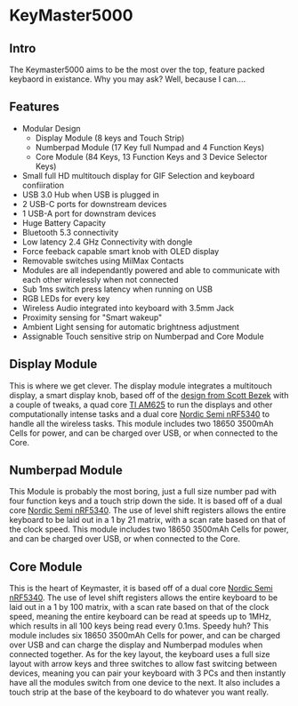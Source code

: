 # KeyMaster5000

## Intro
The Keymaster5000 aims to be the most over the top, feature packed keybaord in existance.  Why you may ask? Well, because I can....

## Features
- Modular Design
  - Display Module (8 keys and Touch Strip)
  - Numberpad Module (17 Key full Numpad and 4 Function Keys)
  - Core Module (84 Keys, 13 Function Keys and 3 Device Selector Keys)
- Small full HD multitouch display for GIF Selection and keyboard confiiration
- USB 3.0 Hub when USB is plugged in
- 2 USB-C ports for downstream devices
- 1 USB-A port for downstram devices
- Huge Battery Capacity
- Bluetooth 5.3 connectivity
- Low latency 2.4 GHz Connectivity with dongle
- Force feeback capable smart knob with OLED display
- Removable switches using MilMax Contacts
- Modules are all independantly powered and able to communicate with each other wirelessly when not connected
- Sub 1ms switch press latency when running on USB
- RGB LEDs for every key
- Wireless Audio integrated into keyboard with 3.5mm Jack
- Proximity sensing for "Smart wakeup"
- Ambient Light sensing for automatic brightness adjustment
- Assignable Touch sensitive strip on Numberpad and Core Module

## Display Module
This is where we get clever.  The display module integrates a multitouch display, a smart display knob, based off of the [design from Scott Bezek](https://github.com/scottbez1/smartknob) with a couple of tweaks, a quad core [TI AM625](https://www.ti.com/product/AM625) to run the displays and other computationally intense tasks and a dual core [Nordic Semi nRF5340](https://www.nordicsemi.com/products/nrf5340) to handle all the wireless tasks.
This module includes two 18650 3500mAh Cells for power, and can be charged over USB, or when connected to the Core.

## Numberpad Module
This Module is probably the most boring, just a full size number pad with four function keys and a touch strip down the side. It is based off of a dual core [Nordic Semi nRF5340](https://www.nordicsemi.com/products/nrf5340). The use of level shift registers allows the entire keyboard to be laid out in a 1 by 21 matrix, with a scan rate based on that of the  clock speed.
This module includes two 18650 3500mAh Cells for power, and can be charged over USB, or when connected to the Core.

## Core Module
This is the heart of Keymaster, it is based off of a dual core [Nordic Semi nRF5340](https://www.nordicsemi.com/products/nrf5340). The use of level shift registers allows the entire keyboard to be laid out in a 1 by 100 matrix, with a scan rate based on that of the clock speed, meaning the entire keyboard can be read at speeds up to 1MHz, which results in all 100 keys being read every 0.1ms.  Speedy huh?
This module includes six 18650 3500mAh Cells for power, and can be charged over USB and can charge the display and Numberpad modules when connected together.
As for the key layout, the keyboard uses a full size layout with arrow keys and three switches to allow fast switcing between devices, meaning you can pair your keyboard with 3 PCs and then instantly have all the modules switch from one device to the next.  It also includes a touch strip at the base of the keyboard to do whatever you want really.

